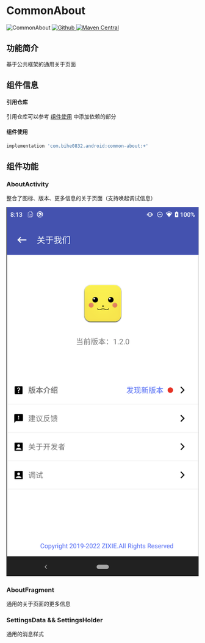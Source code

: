 # CommonAbout

![CommonAbout](https://img.shields.io/badge/AndroidAppFactory-CommonAbout-brightgreen)
[ ![Github](https://img.shields.io/badge/Github-CommonAbout-brightgreen?style=social) ](https://github.com/bihe0832/AndroidAppFactory/tree/master/CommonAbout)
[ ![Maven Central](https://img.shields.io/maven-central/v/com.bihe0832.android/common-about) ](https://search.maven.org/artifact/com.bihe0832.android/common-about)

## 功能简介

基于公共框架的通用关于页面

## 组件信息

#### 引用仓库

引用仓库可以参考 [组件使用](./../start.md) 中添加依赖的部分

#### 组件使用

```groovy
implementation 'com.bihe0832.android:common-about:+'
```

## 组件功能

### AboutActivity

整合了图标、版本、更多信息的关于页面（支持唤起调试信息）

<img src="./common-about.png" />

### AboutFragment

通用的关于页面的更多信息

### SettingsData && SettingsHolder

通用的消息样式
